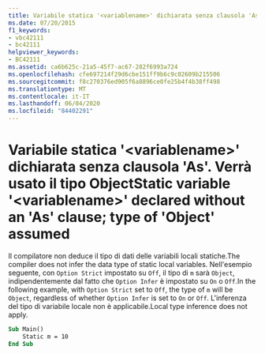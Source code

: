 ```yaml
---
title: Variabile statica '<variablename>' dichiarata senza clausola 'As'. Verrà usato il tipo Object
ms.date: 07/20/2015
f1_keywords:
- vbc42111
- bc42111
helpviewer_keywords:
- BC42111
ms.assetid: ca6b625c-21a5-45f7-ac67-282f6993a724
ms.openlocfilehash: cfe697214f29d6cbe151ff9b6c9c02609b215506
ms.sourcegitcommit: f8c270376ed905f6a8896ce0fe25b4f4b38ff498
ms.translationtype: MT
ms.contentlocale: it-IT
ms.lasthandoff: 06/04/2020
ms.locfileid: "84402291"
---
```

# <a name="static-variable-variablename-declared-without-an-as-clause-type-of-object-assumed"></a><span data-ttu-id="e454d-102">Variabile statica '\<variablename>' dichiarata senza clausola 'As'. Verrà usato il tipo Object</span><span class="sxs-lookup"><span data-stu-id="e454d-102">Static variable '\<variablename>' declared without an 'As' clause; type of 'Object' assumed</span></span>

<span data-ttu-id="e454d-103">Il compilatore non deduce il tipo di dati delle variabili locali statiche.</span><span class="sxs-lookup"><span data-stu-id="e454d-103">The compiler does not infer the data type of static local variables.</span></span> <span data-ttu-id="e454d-104">Nell'esempio seguente, con `Option Strict` impostato su `Off`, il tipo di `m` sarà `Object`, indipendentemente dal fatto che `Option Infer` è impostato su `On` o `Off`.</span><span class="sxs-lookup"><span data-stu-id="e454d-104">In the following example, with `Option Strict` set to `Off`, the type of `m` will be `Object`, regardless of whether `Option Infer` is set to `On` or `Off`.</span></span> <span data-ttu-id="e454d-105">L'inferenza del tipo di variabile locale non è applicabile.</span><span class="sxs-lookup"><span data-stu-id="e454d-105">Local type inference does not apply.</span></span>

```vb
Sub Main()
    Static m = 10
End Sub
```

<span data-ttu-id="e454d-106">Per impostazione predefinita, si tratta di un messaggio di avviso.</span><span class="sxs-lookup"><span data-stu-id="e454d-106">By default, this message is a warning.</span></span> <span data-ttu-id="e454d-107">Per informazioni su come nascondere gli avvisi o considerarli come errori, vedere [Configuring Warnings in Visual Basic](/visualstudio/ide/configuring-warnings-in-visual-basic).</span><span class="sxs-lookup"><span data-stu-id="e454d-107">For information about how to hide warnings or how to treat warnings as errors, see [Configuring Warnings in Visual Basic](/visualstudio/ide/configuring-warnings-in-visual-basic).</span></span>

<span data-ttu-id="e454d-108">**ID errore:** BC42111</span><span class="sxs-lookup"><span data-stu-id="e454d-108">**Error ID:** BC42111</span></span>

### <a name="to-address-this-warning"></a><span data-ttu-id="e454d-109">Per risolvere questo avviso</span><span class="sxs-lookup"><span data-stu-id="e454d-109">To address this warning</span></span>

<span data-ttu-id="e454d-110">Specificare il tipo di dati per le variabili locali statiche.</span><span class="sxs-lookup"><span data-stu-id="e454d-110">Specify the data type for static local variables.</span></span>

<span data-ttu-id="e454d-111">Ad esempio, se si vuole che `m` nell'esempio precedente sia di tipo `Integer`, specificare il tipo nella dichiarazione.</span><span class="sxs-lookup"><span data-stu-id="e454d-111">For example, if you want `m` in the previous example to be of type `Integer`, specify the type in the declaration.</span></span>

```vb
Sub Main()
    Static m As Integer = 10
End Sub
```

## <a name="see-also"></a><span data-ttu-id="e454d-112">Vedere anche</span><span class="sxs-lookup"><span data-stu-id="e454d-112">See also</span></span>

- [<span data-ttu-id="e454d-113">Istruzione Dim</span><span class="sxs-lookup"><span data-stu-id="e454d-113">Dim Statement</span></span>](../language-reference/statements/dim-statement.md)
- [<span data-ttu-id="e454d-114">Inferenza del tipo di variabile locale</span><span class="sxs-lookup"><span data-stu-id="e454d-114">Local Type Inference</span></span>](../programming-guide/language-features/variables/local-type-inference.md)
- [<span data-ttu-id="e454d-115">Option Infer (istruzione)</span><span class="sxs-lookup"><span data-stu-id="e454d-115">Option Infer Statement</span></span>](../language-reference/statements/option-infer-statement.md)
- [<span data-ttu-id="e454d-116">Statico</span><span class="sxs-lookup"><span data-stu-id="e454d-116">Static</span></span>](../language-reference/modifiers/static.md)
